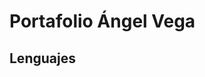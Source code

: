 <!DOCTYPE html>
<html lang="en">
<head>
    <meta charset="UTF-8">
    <meta http-equiv="X-UA-Compatible" content="IE=edge">
    <meta name="viewport" content="width=device-width, initial-scale=1.0">
</head>
<body>
    <div class="row">
        <div class="col">
            <hgroup>
                <h1>Portafolio Ángel Vega</h1>
                <h2>Lenguajes</h2>
            </hgroup>
        </div>
    </div>
</body>
</html>
